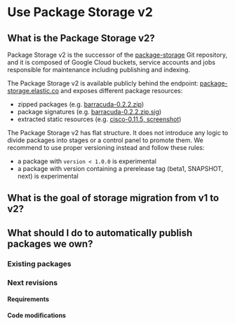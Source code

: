 # Use Package Storage v2

## What is the Package Storage v2?

Package Storage v2 is the successor of the [package-storage](https://github.com/elastic/package-storage) Git repository,
and it is composed of Google Cloud buckets, service accounts and jobs responsible for maintenance including publishing and indexing.

The Package Storage v2 is available publicly behind the endpoint: [package-storage.elastic.co](https://package-storage.elastic.co/)
and exposes different package resources:
* zipped packages (e.g. [barracuda-0.2.2.zip](https://package-storage.elastic.co/artifacts/packages/barracuda-0.2.2.zip))
* package signatures (e.g. [barracuda-0.2.2.zip.sig](https://package-storage.elastic.co/artifacts/packages/barracuda-0.2.2.zip.sig))
* extracted static resources (e.g. [cisco-0.11.5, screenshot](https://package-storage.elastic.co/artifacts/static/cisco-0.11.5/img/kibana-cisco-asa.png))

The Package Storage v2 has flat structure. It does not introduce any logic to divide packages into stages or a control panel to promote them.
We recommend to use proper versioning instead and follow these rules:
* a package with `version < 1.0.0` is experimental
* a package with version containing a prerelease tag (beta1, SNAPSHOT, next) is experimental

## What is the goal of storage migration from v1 to v2?

## What should I do to automatically publish packages we own?

### Existing packages

### Next revisions

#### Requirements

#### Code modifications